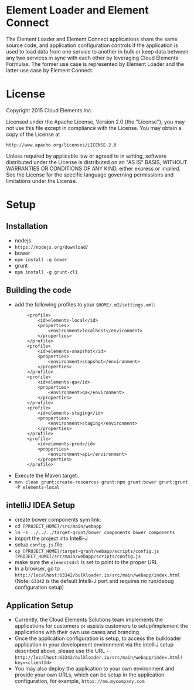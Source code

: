 # Element Loader and Element Connect
The Element Loader and Element Connect applications share the same source code, and application configuration controls if the application is used to load data from one service to another in bulk or keep data between any two services in sync with each other by leveraging Cloud Elements Formulas. The former use case is represented by Element Loader and the latter use case by Element Connect.

# License

Copyright 2015 Cloud Elements Inc.

Licensed under the Apache License, Version 2.0 (the "License");
you may not use this file except in compliance with the License.
You may obtain a copy of the License at

    http://www.apache.org/licenses/LICENSE-2.0

Unless required by applicable law or agreed to in writing, software
distributed under the License is distributed on an "AS IS" BASIS,
WITHOUT WARRANTIES OR CONDITIONS OF ANY KIND, either express or implied.
See the License for the specific language governing permissions and
limitations under the License.

# Setup

## Installation
* nodejs
 * `https://nodejs.org/download/`
* bower
 * `npm install -g bower`
* grunt
 * `npm install -g grunt-cli`

## Building the code
* add the following profiles to your `$HOME/.m2/settings.xml`:

```
        <profile>
            <id>elements-local</id>
            <properties>
                <environment>localhost</environment>
            </properties>
        </profile>
        <profile>
            <id>elements-snapshot</id>
            <properties>
                <environment>snapshot</environment>
            </properties>
        </profile>
        <profile>
            <id>elements-qa</id>
            <properties>
                <environment>qa</environment>
            </properties>
        </profile>
        <profile>
            <id>elements-staging</id>
            <properties>
                <environment>staging</environment>
            </properties>
        </profile>
        <profile>
            <id>elements-prod</id>
            <properties>
                <environment>api</environment>
            </properties>
        </profile>
```
* Execute the Maven target:
 * `mvn clean grunt:create-resources grunt:npm grunt:bower grunt:grunt -P elements-local`

## intelliJ IDEA Setup
* create bower components sym link:
 * `cd [PROJECT_HOME]/src/main/webapp`
 * `ln -s ../../../target-grunt/bower_components bower_components`
* import the project into Intelli-J
* setup `config.js` file: 
 * `cp [PROJECT_HOME]/target-grunt/webapp/scripts/config.js [PROJECT_HOME]/src/main/webapp/scripts/config.js`
 *  make sure the `elementsUrl` is set to point to the proper URL
* In a browser, go to `http://localhost:63342/bulkloader.io/src/main/webapp/index.html` (Note: `63342` is the default Intelli-J port and requires no run/debug configuration setup) 

## Application Setup
* Currently, the Cloud Elements Solutions team implements the applications for customers or assists customers to setup/implement the applications with their own use cases and branding.
* Once the application configuration is setup, to access the bulkloader application in your development environment via the intelliJ setup described above, please use the URL - `http://localhost:63342/bulkloader.io/src/main/webapp/index.html?key=<clientId>`
* You may also deploy the application to your own environment and provide your own URLs, which can be setup in the application configuration, for example, `https://me.mycompany.com`
